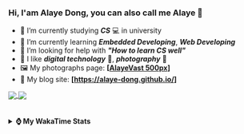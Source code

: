 ### Hi, **I'am Alaye Dong**, you can also call me **Alaye** 👋

- 📖 I’m currently studying ***CS*** 💻 in university
- 🌱 I’m currently learning ***Embedded Developing***, ***Web Developing***
- 🤔 I’m looking for help with ***"How to learn CS well"***
- 🤩 I like ***digital technology*** 📱, ***photography*** 📸
- 🖼️ My photographs page: **[[AlayeVast 500px](https://500px.com.cn/AlayeVast)]**
- 📰 My blog site: **[https://alaye-dong.github.io/]**

<!--
[![Alaye's GitHub stats](https://github-readme-stats.vercel.app/api?username=Alaye-Dong&custom_title=Alaye%20Dong`s%20GitHub%20stats&show_icons=true&rank_icon=percentile&theme=transparent&include_all_commits=true&count_private=true)](https://github.com/anuraghazra/github-readme-stats) 
[![Top Langs](https://github-readme-stats.vercel.app/api/top-langs/?username=Alaye-Dong\&layout=compact&theme=transparent)](https://github.com/anuraghazra/github-readme-stats)
-->
<a href="https://github.com/anuraghazra/github-readme-stats">
  <img height=200 align="center" src="https://github-readme-stats.vercel.app/api?username=Alaye-Dong&custom_title=Alaye%20Dong`s%20GitHub%20stats&show_icons=true&rank_icon=percentile&theme=transparent&include_all_commits=true&count_private=true" />
</a>
<a href="https://github.com/anuraghazra/convoychat">
  <img height=200 align="center" src="https://github-readme-stats.vercel.app/api/top-langs/?username=Alaye-Dong&layout=compact&theme=transparent&include_all_commits=true&count_private=true&langs_count=8&card_width=300" />
</a>

<br />
<br />

<div style="display:none"> 
  <img src="https://visitor-badge.laobi.icu/badge?page_id=Alaye-Dong.Alaye-Dong"/>
</div>
<br />

<details>	
  <summary><b> ⌚ My WakaTime Stats </b></summary>

<br />

<!--START_SECTION:waka-->
![Code Time](http://img.shields.io/badge/Code%20Time-218%20hrs%2010%20mins-blue)

![Profile Views](http://img.shields.io/badge/Profile%20Views-6-blue)

![Lines of code](https://img.shields.io/badge/From%20Hello%20World%20I%27ve%20Written-774.5%20thousand%20lines%20of%20code-blue)

**🐱 My GitHub Data** 

> 📦 67.7 kB Used in GitHub's Storage 
 > 
> 🏆 147 Contributions in the Year 2024
 > 
> 🚫 Not Opted to Hire
 > 
> 📜 12 Public Repositories 
 > 
> 🔑 5 Private Repositories 
 > 
**I'm a Night 🦉** 

```text
🌞 Morning                47 commits          █░░░░░░░░░░░░░░░░░░░░░░░░   04.89 % 
🌆 Daytime                340 commits         █████████░░░░░░░░░░░░░░░░   35.34 % 
🌃 Evening                379 commits         ██████████░░░░░░░░░░░░░░░   39.40 % 
🌙 Night                  196 commits         █████░░░░░░░░░░░░░░░░░░░░   20.37 % 
```
📅 **I'm Most Productive on Sunday** 

```text
Monday                   136 commits         ████░░░░░░░░░░░░░░░░░░░░░   14.14 % 
Tuesday                  111 commits         ███░░░░░░░░░░░░░░░░░░░░░░   11.54 % 
Wednesday                109 commits         ███░░░░░░░░░░░░░░░░░░░░░░   11.33 % 
Thursday                 139 commits         ████░░░░░░░░░░░░░░░░░░░░░   14.45 % 
Friday                   126 commits         ███░░░░░░░░░░░░░░░░░░░░░░   13.10 % 
Saturday                 129 commits         ███░░░░░░░░░░░░░░░░░░░░░░   13.41 % 
Sunday                   212 commits         ██████░░░░░░░░░░░░░░░░░░░   22.04 % 
```


📊 **This Week I Spent My Time On** 

```text
💬 Programming Languages: 
Vue.js                   10 hrs 13 mins      ████████████████░░░░░░░░░   65.11 % 
TypeScript               2 hrs 51 mins       █████░░░░░░░░░░░░░░░░░░░░   18.17 % 
Markdown                 1 hr 19 mins        ██░░░░░░░░░░░░░░░░░░░░░░░   08.46 % 
C++                      32 mins             █░░░░░░░░░░░░░░░░░░░░░░░░   03.40 % 
JSON                     17 mins             ░░░░░░░░░░░░░░░░░░░░░░░░░   01.89 % 

🔥 Editors: 
VS Code                  15 hrs 27 mins      █████████████████████████   98.40 % 
IntelliJ IDEA            15 mins             ░░░░░░░░░░░░░░░░░░░░░░░░░   01.60 % 

🐱‍💻 Projects: 
Intelli-Agri-Hub         11 hrs 6 mins       ██████████████████░░░░░░░   70.71 % 
ruoyi-plus-vben5         2 hrs 36 mins       ████░░░░░░░░░░░░░░░░░░░░░   16.61 % 
grove-apple-recognition  1 hr 12 mins        ██░░░░░░░░░░░░░░░░░░░░░░░   07.68 % 
VSCode_C                 32 mins             █░░░░░░░░░░░░░░░░░░░░░░░░   03.40 % 
Homework1112             15 mins             ░░░░░░░░░░░░░░░░░░░░░░░░░   01.60 % 
```

**I Mostly Code in C** 

```text
C                        7 repos             ██████████░░░░░░░░░░░░░░░   38.89 % 
C++                      3 repos             ████░░░░░░░░░░░░░░░░░░░░░   16.67 % 
TypeScript               3 repos             ████░░░░░░░░░░░░░░░░░░░░░   16.67 % 
Vue                      1 repo              █░░░░░░░░░░░░░░░░░░░░░░░░   05.56 % 
SCSS                     1 repo              █░░░░░░░░░░░░░░░░░░░░░░░░   05.56 % 
```



**Timeline**

![Lines of Code chart](https://raw.githubusercontent.com/Alaye-Dong/Alaye-Dong/main/assets/bar_graph.png)


 Last Updated on 24/11/2024 18:44:08 UTC
<!--END_SECTION:waka-->

</details>
